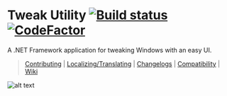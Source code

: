 # Tweak Utility [![Build status](https://ci.appveyor.com/api/projects/status/4wx3rdsf05vdc2ra/branch/master?svg=true)](https://ci.appveyor.com/project/Craftplacer/tweakutility/branch/master) [![CodeFactor](https://www.codefactor.io/Content/badges/A.svg)](https://www.codefactor.io/repository/github/craftplacer/tweakutility)
A .NET Framework application for tweaking Windows with an easy UI.

> [Contributing](https://github.com/Craftplacer/TweakUtility/blob/master/CONTRIBUTING.md) | [Localizing/Translating](https://github.com/Craftplacer/TweakUtility/blob/master/LOCALIZATION.md) | [Changelogs](https://github.com/Craftplacer/TweakUtility/blob/master/CHANGELOG.md) | [Compatibility](https://github.com/Craftplacer/TweakUtility/blob/master/COMPATIBILITY.md) | [Wiki](https://github.com/Craftplacer/TweakUtility/wiki)

![alt text](https://raw.githubusercontent.com/Craftplacer/TweakUtility/master/readme.png "TweakUtility in Action")
